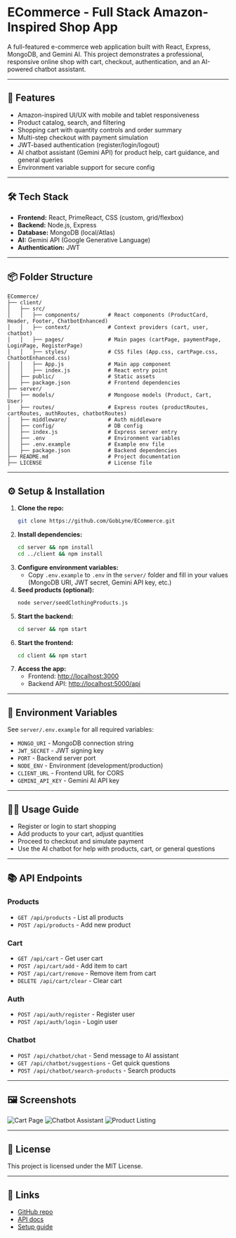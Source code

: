 # ECommerce - Full Stack Amazon-Inspired Shop App

A full-featured e-commerce web application built with React, Express, MongoDB, and Gemini AI. This project demonstrates a professional, responsive online shop with cart, checkout, authentication, and an AI-powered chatbot assistant.

---

## 🚀 Features

- Amazon-inspired UI/UX with mobile and tablet responsiveness
- Product catalog, search, and filtering
- Shopping cart with quantity controls and order summary
- Multi-step checkout with payment simulation
- JWT-based authentication (register/login/logout)
- AI chatbot assistant (Gemini API) for product help, cart guidance, and general queries
- Environment variable support for secure config

---

## 🛠️ Tech Stack

- **Frontend:** React, PrimeReact, CSS (custom, grid/flexbox)
- **Backend:** Node.js, Express
- **Database:** MongoDB (local/Atlas)
- **AI:** Gemini API (Google Generative Language)
- **Authentication:** JWT

---

## 📦 Folder Structure

```
ECommerce/
├── client/
│   ├── src/
│   │   ├── components/         # React components (ProductCard, Header, Footer, ChatbotEnhanced)
│   │   ├── context/            # Context providers (cart, user, chatbot)
│   │   ├── pages/              # Main pages (cartPage, paymentPage, LoginPage, RegisterPage)
│   │   ├── styles/             # CSS files (App.css, cartPage.css, ChatbotEnhanced.css)
│   │   ├── App.js              # Main app component
│   │   ├── index.js            # React entry point
│   ├── public/                 # Static assets
│   ├── package.json            # Frontend dependencies
├── server/
│   ├── models/                 # Mongoose models (Product, Cart, User)
│   ├── routes/                 # Express routes (productRoutes, cartRoutes, authRoutes, chatbotRoutes)
│   ├── middleware/             # Auth middleware
│   ├── config/                 # DB config
│   ├── index.js                # Express server entry
│   ├── .env                    # Environment variables
│   ├── .env.example            # Example env file
│   ├── package.json            # Backend dependencies
├── README.md                   # Project documentation
├── LICENSE                     # License file
```

---

## ⚙️ Setup & Installation

1. **Clone the repo:**
   ```sh
   git clone https://github.com/GobLyne/ECommerce.git
   ```
2. **Install dependencies:**
   ```sh
   cd server && npm install
   cd ../client && npm install
   ```
3. **Configure environment variables:**
   - Copy `.env.example` to `.env` in the `server/` folder and fill in your values (MongoDB URI, JWT secret, Gemini API key, etc.)
4. **Seed products (optional):**
   ```sh
   node server/seedClothingProducts.js
   ```
5. **Start the backend:**
   ```sh
   cd server && npm start
   ```
6. **Start the frontend:**
   ```sh
   cd client && npm start
   ```
7. **Access the app:**
   - Frontend: [http://localhost:3000](http://localhost:3000)
   - Backend API: [http://localhost:5000/api](http://localhost:5000/api)

---

## 🔑 Environment Variables

See `server/.env.example` for all required variables:

- `MONGO_URI` - MongoDB connection string
- `JWT_SECRET` - JWT signing key
- `PORT` - Backend server port
- `NODE_ENV` - Environment (development/production)
- `CLIENT_URL` - Frontend URL for CORS
- `GEMINI_API_KEY` - Gemini AI API key

---

## 🧑‍💻 Usage Guide

- Register or login to start shopping
- Add products to your cart, adjust quantities
- Proceed to checkout and simulate payment
- Use the AI chatbot for help with products, cart, or general questions

---

## 📚 API Endpoints

### Products

- `GET /api/products` - List all products
- `POST /api/products` - Add new product

### Cart

- `GET /api/cart` - Get user cart
- `POST /api/cart/add` - Add item to cart
- `POST /api/cart/remove` - Remove item from cart
- `DELETE /api/cart/clear` - Clear cart

### Auth

- `POST /api/auth/register` - Register user
- `POST /api/auth/login` - Login user

### Chatbot

- `POST /api/chatbot/chat` - Send message to AI assistant
- `GET /api/chatbot/suggestions` - Get quick questions
- `POST /api/chatbot/search-products` - Search products

---

## 🖼️ Screenshots

![Cart Page](client/public/cart.png)
![Chatbot Assistant](client/public/chatbot.png)
![Product Listing](client/public/homepage.png)

---

## 📄 License

This project is licensed under the MIT License.

---

## 📎 Links

- [GitHub repo](https://github.com/GobLyne/ECommerce)
- [API docs](#api-endpoints)
- [Setup guide](#setup--installation)
